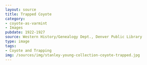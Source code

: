 ```yaml
---
layout: source
title: Trapped Coyote
category: 
- coyote-as-varmint
- Images
pubdate: 1922-1927
source: Western History/Genealogy Dept., Denver Public Library
type: image
tags: 
- Coyote and Trapping
img: /sources/img/stanley-young-collection-coyote-trapped.jpg 
---
```


